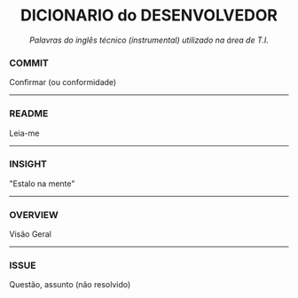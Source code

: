 <h1 align="center">DICIONARIO do DESENVOLVEDOR</h1>
<p align="center"><i>Palavras do inglês técnico (instrumental) utilizado na área de T.I.</i></p>

<h3>COMMIT</h3>
  <p>Confirmar (ou conformidade)</p>
<hr>
<h3>README</h3>
  <p>Leia-me</p>
<hr>
<h3>INSIGHT</h3>
  <p>"Estalo na mente"</p>
<hr>
<h3>OVERVIEW</h3>
  <p>Visão Geral</p>
<hr>
<h3>ISSUE</h3>
  <p>Questão, assunto (não resolvido)</p>
